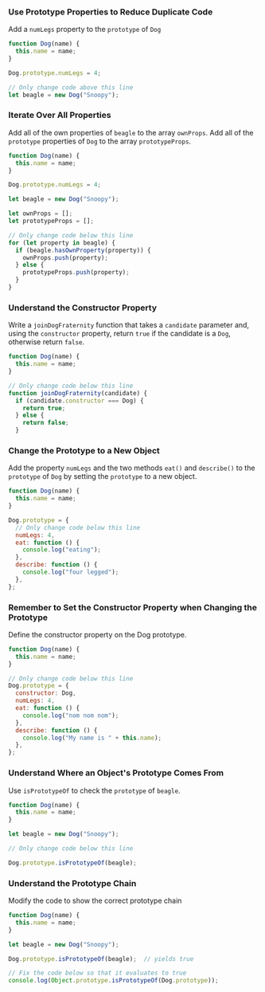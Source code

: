 ### Use Prototype Properties to Reduce Duplicate Code

Add a `numLegs` property to the `prototype` of `Dog`

```javascript
function Dog(name) {
  this.name = name;
}

Dog.prototype.numLegs = 4;

// Only change code above this line
let beagle = new Dog("Snoopy");
```

### Iterate Over All Properties

Add all of the own properties of `beagle` to the array `ownProps`. Add all of the `prototype` properties of `Dog` to the array `prototypeProps`.

```javascript
function Dog(name) {
  this.name = name;
}

Dog.prototype.numLegs = 4;

let beagle = new Dog("Snoopy");

let ownProps = [];
let prototypeProps = [];

// Only change code below this line
for (let property in beagle) {
  if (beagle.hasOwnProperty(property)) {
    ownProps.push(property);
  } else {
    prototypeProps.push(property);
  }
}
```

### Understand the Constructor Property

Write a `joinDogFraternity` function that takes a `candidate` parameter and, using the `constructor` property, return `true` if the candidate is a `Dog`, otherwise return `false`.

```javascript
function Dog(name) {
  this.name = name;
}

// Only change code below this line
function joinDogFraternity(candidate) {
  if (candidate.constructor === Dog) {
    return true;
  } else {
    return false;
  }
```

### Change the Prototype to a New Object

Add the property `numLegs` and the two methods `eat()` and `describe()` to the `prototype` of `Dog` by setting the `prototype` to a new object.

```javascript
function Dog(name) {
  this.name = name;
}

Dog.prototype = {
  // Only change code below this line
  numLegs: 4,
  eat: function () {
    console.log("eating");
  },
  describe: function () {
    console.log("four legged");
  },
};
```

### Remember to Set the Constructor Property when Changing the Prototype

Define the constructor property on the Dog prototype.

```javascript
function Dog(name) {
  this.name = name;
}

// Only change code below this line
Dog.prototype = {
  constructor: Dog,
  numLegs: 4,
  eat: function () {
    console.log("nom nom nom");
  },
  describe: function () {
    console.log("My name is " + this.name);
  },
};
```

### Understand Where an Object's Prototype Comes From

Use ```isPrototypeOf``` to check the ```prototype``` of ```beagle```.

```javascript
function Dog(name) {
  this.name = name;
}

let beagle = new Dog("Snoopy");

// Only change code below this line

Dog.prototype.isPrototypeOf(beagle);
```

### Understand the Prototype Chain

Modify the code to show the correct prototype chain

```javascript
function Dog(name) {
  this.name = name;
}

let beagle = new Dog("Snoopy");

Dog.prototype.isPrototypeOf(beagle);  // yields true

// Fix the code below so that it evaluates to true
console.log(Object.prototype.isPrototypeOf(Dog.prototype));
```
